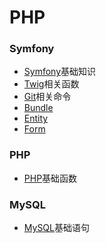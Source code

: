 # PHP
### Symfony
- [Symfony](Symfony/Symfony.md)基础知识
- [Twig](Symfony/Twig.md)相关函数
- [Git](Symfony/Git.md)相关命令
- [Bundle](Symfony/Bundle.md)
- [Entity](Symfony/Entity.md)
- [Form](Symfony/Form.md)
### PHP
- [PHP](PHP/PHP.md)基础函数
### MySQL
- [MySQL](MySQL/MySQL.md)基础语句

